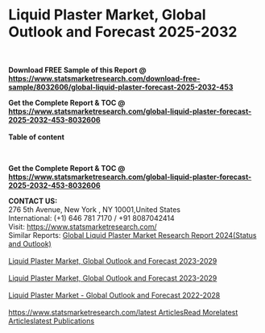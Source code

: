 <h1>Liquid Plaster Market, Global Outlook and Forecast 2025-2032</h1><br/><p><strong>Download FREE Sample of this Report @ <a href="https://www.statsmarketresearch.com/download-free-sample/8032606/global-liquid-plaster-forecast-2025-2032-453">https://www.statsmarketresearch.com/download-free-sample/8032606/global-liquid-plaster-forecast-2025-2032-453</a></strong></p><div><b>Get the Complete Report & TOC @ <a href="https://www.statsmarketresearch.com/global-liquid-plaster-forecast-2025-2032-453-8032606">https://www.statsmarketresearch.com/global-liquid-plaster-forecast-2025-2032-453-8032606</a></b></div><br><b>Table of content</b><p><br><div><b>Get the Complete Report & TOC @ <a href="https://www.statsmarketresearch.com/global-liquid-plaster-forecast-2025-2032-453-8032606">https://www.statsmarketresearch.com/global-liquid-plaster-forecast-2025-2032-453-8032606</a></b></div></p> <b>CONTACT US:</b><br>276 5th Avenue, New York , NY 10001,United States<br>International: (+1) 646 781 7170 / +91 8087042414<br>Visit: <a href="https://www.statsmarketresearch.com/">https://www.statsmarketresearch.com/</a><br>Similar Reports: <a href="https://www.statsmarketresearch.com/global-liquid-plaster-forecast-2025-2032-453-8032606">Global Liquid Plaster Market Research Report 2024(Status and Outlook)</a><br/><br/><a href="https://www.statsmarketresearch.com/global-liquid-plaster-forecast-2025-2032-453-8032606">Liquid Plaster Market, Global Outlook and Forecast 2023-2029</a><br/><br/><a href="https://www.statsmarketresearch.com/global-liquid-plaster-forecast-2025-2032-453-8032606">Liquid Plaster Market, Global Outlook and Forecast 2023-2029</a><br/><br/><a href="https://www.statsmarketresearch.com/global-liquid-plaster-forecast-2025-2032-453-8032606">Liquid Plaster Market - Global Outlook and Forecast 2022-2028</a><br/><br/><a href="https://gyeongbokgung.com">https://www.statsmarketresearch.com/</a><a href="https://hallyeomaritime.com">latest Articles</a><a href="https://jingwansa.com">Read More</a><a href=https://nguoiviet.jp/">latest Articles</a><a href="https://www.intelmarketresearch.com/">latest Publications</a>